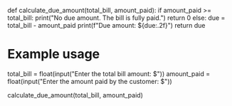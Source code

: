 def calculate_due_amount(total_bill, amount_paid):
    if amount_paid >= total_bill:
        print("No due amount. The bill is fully paid.")
        return 0
    else:
        due = total_bill - amount_paid
        print(f"Due amount: ${due:.2f}")
        return due

# Example usage
total_bill = float(input("Enter the total bill amount: $"))
amount_paid = float(input("Enter the amount paid by the customer: $"))

calculate_due_amount(total_bill, amount_paid)
